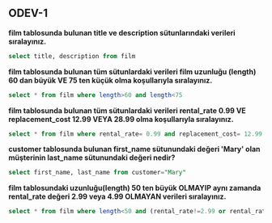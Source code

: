 ## ODEV-1


**film tablosunda bulunan title ve description sütunlarındaki verileri sıralayınız.**

```sql
select title, description from film
```

**film tablosunda bulunan tüm sütunlardaki verileri film uzunluğu (length) 60 dan büyük VE 75 ten küçük olma koşullarıyla sıralayınız.**

```sql
select * from film where length>60 and length<75
```

**film tablosunda bulunan tüm sütunlardaki verileri rental_rate 0.99 VE replacement_cost 12.99 VEYA 28.99 olma koşullarıyla sıralayınız.**

```sql
select * from film where rental_rate= 0.99 and replacement_cost= 12.99 or replacement_cost= 28.99
```

**customer tablosunda bulunan first_name sütunundaki değeri 'Mary' olan müşterinin last_name sütunundaki değeri nedir?**

```sql
select first_name, last_name from customer="Mary"
```

**film tablosundaki uzunluğu(length) 50 ten büyük OLMAYIP aynı zamanda rental_rate değeri 2.99 veya 4.99 OLMAYAN verileri sıralayınız.**

```sql
select * from film where length<50 and (rental_rate!=2.99 or rental_rate!=4.99)
```


